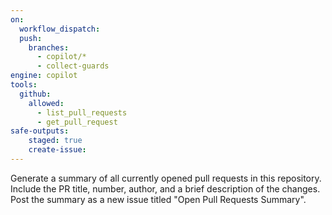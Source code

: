 ```yaml
---
on: 
  workflow_dispatch:
  push:
    branches:
      - copilot/*
      - collect-guards
engine: copilot
tools:
  github:
    allowed:
      - list_pull_requests
      - get_pull_request
safe-outputs:
    staged: true
    create-issue:
---
```

Generate a summary of all currently opened pull requests in this repository. Include the PR title, number, author, and a brief description of the changes. Post the summary as a new issue titled "Open Pull Requests Summary".